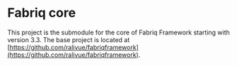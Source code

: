 # Fabriq core

This project is the submodule for the core of Fabriq Framework starting with version 3.3. The base project is located at [https://github.com/ralivue/fabriqframework](https://github.com/ralivue/fabriqframework).

